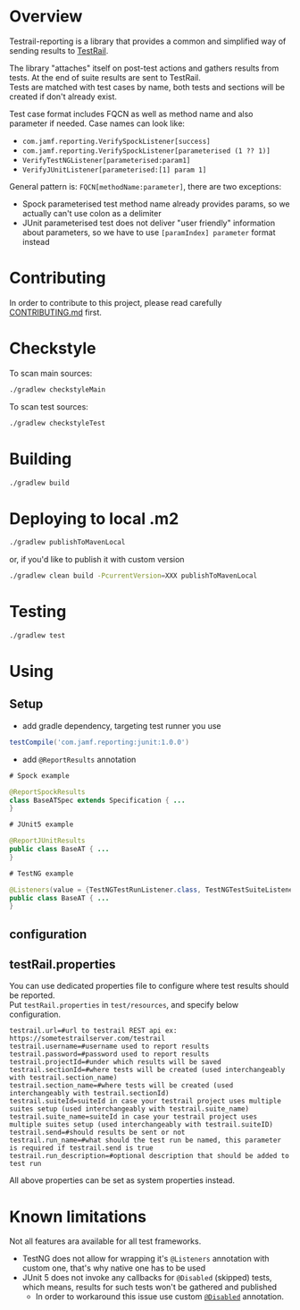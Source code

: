 # Overview

Testrail-reporting is a library that provides a common and simplified way of sending results to [TestRail](https://www.gurock.com/testrail).

The library "attaches" itself on post-test actions and gathers results from tests. At the end of suite results are sent to TestRail.  
Tests are matched with test cases by name, both tests and sections will be created if don't already exist.

Test case format includes FQCN as well as method name and also parameter if needed. Case names can look like:

- `com.jamf.reporting.VerifySpockListener[success]`
- `com.jamf.reporting.VerifySpockListener[parameterised (1 ?? 1)]`
- `VerifyTestNGListener[parameterised:param1]`
- `VerifyJUnitListener[parameterised:[1] param 1]`

General pattern is: `FQCN[methodName:parameter]`, there are two exceptions:

- Spock parameterised test method name already provides params, so we actually can't use colon as a delimiter
- JUnit parameterised test does not deliver "user friendly" information about parameters, so we have to use `[paramIndex] parameter` format instead

# Contributing

In order to contribute to this project, please read carefully [CONTRIBUTING.md](./CONTRIBUTING.md) first.

# Checkstyle

To scan main sources:

```bash
./gradlew checkstyleMain
```

To scan test sources:

```bash
./gradlew checkstyleTest
```

# Building

```bash
./gradlew build
```

# Deploying to local .m2

```bash
./gradlew publishToMavenLocal
```

or, if you'd like to publish it with custom version

```bash
./gradlew clean build -PcurrentVersion=XXX publishToMavenLocal
```

# Testing

```bash
./gradlew test
```

# Using

## Setup

- add gradle dependency, targeting test runner you use

```groovy
testCompile('com.jamf.reporting:junit:1.0.0')
```

- add `@ReportResults` annotation

```java
# Spock example

@ReportSpockResults
class BaseATSpec extends Specification { ...
}

# JUnit5 example

@ReportJUnitResults
public class BaseAT { ...
}

# TestNG example

@Listeners(value = {TestNGTestRunListener.class, TestNGTestSuiteListener.class})
public class BaseAT { ...
}
```

## configuration

## testRail.properties

You can use dedicated properties file to configure where test results should be reported.  
Put `testRail.properties` in `test/resources`, and specify below configuration.

```properties
testrail.url=#url to testrail REST api ex: https://sometestrailserver.com/testrail
testrail.username=#username used to report results
testrail.password=#password used to report results
testrail.projectId=#under which results will be saved
testrail.sectionId=#where tests will be created (used interchangeably with testrail.section_name)
testrail.section_name=#where tests will be created (used interchangeably with testrail.sectionId)
testrail.suiteId=suiteId in case your testrail project uses multiple suites setup (used interchangeably with testrail.suite_name)
testrail.suite_name=suiteId in case your testrail project uses multiple suites setup (used interchangeably with testrail.suiteID)
testrail.send=#should results be sent or not
testrail.run_name=#what should the test run be named, this parameter is required if testrail.send is true
testrail.run_description=#optional description that should be added to test run
```

All above properties can be set as system properties instead.

# Known limitations

Not all features ara available for all test frameworks.

- TestNG does not allow for wrapping it's `@Listeners` annotation with custom one, that's why native one has to be used
- JUnit 5 does not invoke any callbacks for `@Disabled` (skipped) tests, which means, results for such tests won't be gathered and published
    - In order to workaround this issue use custom [`@Disabled`](./src/main/java/com/jamf/reporting/junit/Disabled.java) annotation.
